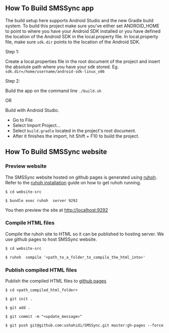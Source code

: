 ## How To Build SMSSync app

The build setup here supports Android Studio and the new Gradle build system.
To build this project make sure you've either set ANDROID_HOME to point to where
you have your Android SDK installed or you have defined the location of the Android
SDK in the local.property file. In local.property file, make sure `sdk.dir` points to the location of the Android SDK.

Step 1:

Create a local.properties file in the root document of the project and insert the absolute path where you have
your sdk stored. Eg. `sdk.dir=/home/username/android-sdk-linux_x86`

Step 2:

Build the app on the command line `./build.sh`

OR

Build with Android Studio.

* Go to File
* Select Import Project...
* Select `build.gradle` located in the project's root document.
* After it finishes the import, hit Shift + F10 to build the project.

## How To Build SMSSync website

### Preview website

The SMSSync website hosted on github pages is generated using [ruhoh](http://ruhoh.com).
Refer to the [ruhoh installation](http://ruhoh.com/docs/2/installation/) guide on how to get ruhoh running.

```
$ cd website-src

$ bundle exec ruhoh  server 9292

```

You then preview the site at [http://localhost:9292]( http://localhost:9292)

### Compile HTML files

Compile the ruhoh site to HTML so it can be published to hosting server. We use github pages to host SMSSync website.

```
$ cd website-src

$ ruhoh  compile '<path_to_a_folder_to_compile_the_html_into>'

```

### Publish compiled HTML files

Publish the compiled HTML files to [github pages](http://ushahidi.github.io/SMSSync/)

```
$ cd <path_compiled_html_folder>

$ git init .

$ git add .

$ git commit -m "<update_message>"

$ git push git@github.com:ushahidi/SMSSync.git master:gh-pages --force

```
